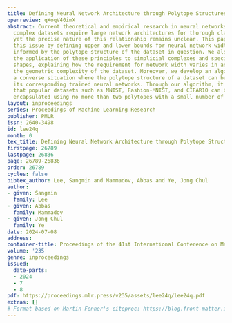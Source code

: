 ```yaml
---
title: Defining Neural Network Architecture through Polytope Structures of Datasets
openreview: qXoqV40imX
abstract: Current theoretical and empirical research in neural networks suggests that
  complex datasets require large network architectures for thorough classification,
  yet the precise nature of this relationship remains unclear. This paper tackles
  this issue by defining upper and lower bounds for neural network widths, which are
  informed by the polytope structure of the dataset in question. We also delve into
  the application of these principles to simplicial complexes and specific manifold
  shapes, explaining how the requirement for network width varies in accordance with
  the geometric complexity of the dataset. Moreover, we develop an algorithm to investigate
  a converse situation where the polytope structure of a dataset can be inferred from
  its corresponding trained neural networks. Through our algorithm, it is established
  that popular datasets such as MNIST, Fashion-MNIST, and CIFAR10 can be efficiently
  encapsulated using no more than two polytopes with a small number of faces.
layout: inproceedings
series: Proceedings of Machine Learning Research
publisher: PMLR
issn: 2640-3498
id: lee24q
month: 0
tex_title: Defining Neural Network Architecture through Polytope Structures of Datasets
firstpage: 26789
lastpage: 26836
page: 26789-26836
order: 26789
cycles: false
bibtex_author: Lee, Sangmin and Mammadov, Abbas and Ye, Jong Chul
author:
- given: Sangmin
  family: Lee
- given: Abbas
  family: Mammadov
- given: Jong Chul
  family: Ye
date: 2024-07-08
address:
container-title: Proceedings of the 41st International Conference on Machine Learning
volume: '235'
genre: inproceedings
issued:
  date-parts:
  - 2024
  - 7
  - 8
pdf: https://proceedings.mlr.press/v235/assets/lee24q/lee24q.pdf
extras: []
# Format based on Martin Fenner's citeproc: https://blog.front-matter.io/posts/citeproc-yaml-for-bibliographies/
---
```

